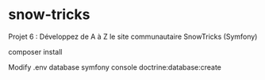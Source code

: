 # snow-tricks
Projet 6 : Développez de A à Z le site communautaire SnowTricks (Symfony)

composer install

Modify .env database
symfony console doctrine:database:create
